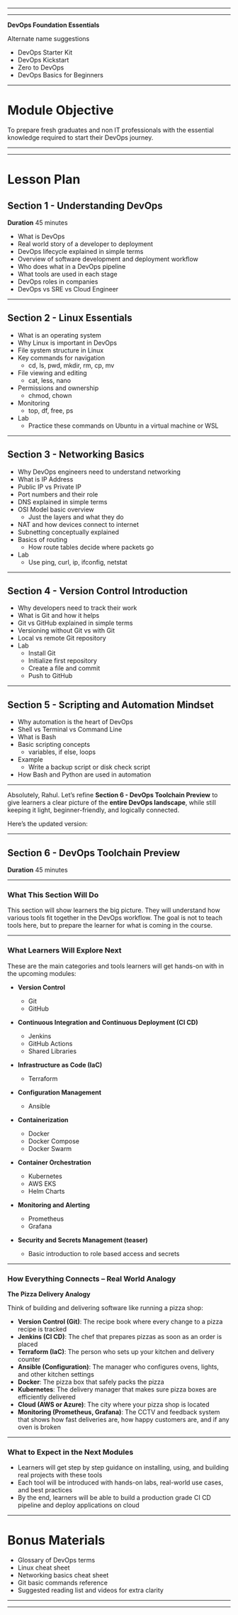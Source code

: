 

---
---

**DevOps Foundation Essentials**

Alternate name suggestions  
- DevOps Starter Kit  
- DevOps Kickstart  
- Zero to DevOps  
- DevOps Basics for Beginners  

---

# Module Objective  
To prepare fresh graduates and non IT professionals with the essential knowledge required to start their DevOps journey. 

---

---

# Lesson Plan  

## Section 1 - Understanding DevOps  
**Duration** 45 minutes  

- What is DevOps  
- Real world story of a developer to deployment  
- DevOps lifecycle explained in simple terms  
- Overview of software development and deployment workflow  
- Who does what in a DevOps pipeline  
- What tools are used in each stage  
- DevOps roles in companies  
- DevOps vs SRE vs Cloud Engineer  

---

## Section 2 - Linux Essentials  
 

- What is an operating system  
- Why Linux is important in DevOps  
- File system structure in Linux  
- Key commands for navigation  
  - cd, ls, pwd, mkdir, rm, cp, mv  
- File viewing and editing  
  - cat, less, nano  
- Permissions and ownership  
  - chmod, chown  
- Monitoring  
  - top, df, free, ps  
- Lab  
  - Practice these commands on Ubuntu in a virtual machine or WSL  

---

## Section 3 - Networking Basics  
  

- Why DevOps engineers need to understand networking  
- What is IP Address  
- Public IP vs Private IP  
- Port numbers and their role  
- DNS explained in simple terms  
- OSI Model basic overview  
  - Just the layers and what they do  
- NAT and how devices connect to internet  
- Subnetting conceptually explained  
- Basics of routing  
  - How route tables decide where packets go  
- Lab  
  - Use ping, curl, ip, ifconfig, netstat  

---

## Section 4 - Version Control Introduction  


- Why developers need to track their work  
- What is Git and how it helps  
- Git vs GitHub explained in simple terms  
- Versioning without Git vs with Git  
- Local vs remote Git repository  
- Lab  
  - Install Git  
  - Initialize first repository  
  - Create a file and commit  
  - Push to GitHub  

---

## Section 5 - Scripting and Automation Mindset  
 

- Why automation is the heart of DevOps  
- Shell vs Terminal vs Command Line  
- What is Bash  
- Basic scripting concepts  
  - variables, if else, loops  
- Example  
  - Write a backup script or disk check script  
- How Bash and Python are used in automation  

---

Absolutely, Rahul. Let’s refine **Section 6 - DevOps Toolchain Preview** to give learners a clear picture of the **entire DevOps landscape**, while still keeping it light, beginner-friendly, and logically connected.

Here’s the updated version:

---

## Section 6 - DevOps Toolchain Preview  
**Duration** 45 minutes  

---

### What This Section Will Do  
This section will show learners the big picture. They will understand how various tools fit together in the DevOps workflow. The goal is not to teach tools here, but to prepare the learner for what is coming in the course.

---

### What Learners Will Explore Next  

These are the main categories and tools learners will get hands-on with in the upcoming modules:

- **Version Control**  
  - Git  
  - GitHub  

- **Continuous Integration and Continuous Deployment (CI CD)**  
  - Jenkins  
  - GitHub Actions  
  - Shared Libraries  

- **Infrastructure as Code (IaC)**  
  - Terraform  

- **Configuration Management**  
  - Ansible  

- **Containerization**  
  - Docker  
  - Docker Compose
  - Docker Swarm

- **Container Orchestration**  
  - Kubernetes  
  - AWS EKS  
  - Helm Charts  
 

- **Monitoring and Alerting**  
  - Prometheus  
  - Grafana  

- **Security and Secrets Management (teaser)**  
  - Basic introduction to role based access and secrets  

---

### How Everything Connects – Real World Analogy  

**The Pizza Delivery Analogy**  

Think of building and delivering software like running a pizza shop:

- **Version Control (Git)**: The recipe book where every change to a pizza recipe is tracked  
- **Jenkins (CI CD)**: The chef that prepares pizzas as soon as an order is placed  
- **Terraform (IaC)**: The person who sets up your kitchen and delivery counter  
- **Ansible (Configuration)**: The manager who configures ovens, lights, and other kitchen settings  
- **Docker**: The pizza box that safely packs the pizza  
- **Kubernetes**: The delivery manager that makes sure pizza boxes are efficiently delivered  
- **Cloud (AWS or Azure)**: The city where your pizza shop is located  
- **Monitoring (Prometheus, Grafana)**: The CCTV and feedback system that shows how fast deliveries are, how happy customers are, and if any oven is broken  

---

### What to Expect in the Next Modules  

- Learners will get step by step guidance on installing, using, and building real projects with these tools  
- Each tool will be introduced with hands-on labs, real-world use cases, and best practices  
- By the end, learners will be able to build a production grade CI CD pipeline and deploy applications on cloud  



---

# Bonus Materials  

- Glossary of DevOps terms  
- Linux cheat sheet  
- Networking basics cheat sheet  
- Git basic commands reference  
- Suggested reading list and videos for extra clarity  

---
---
